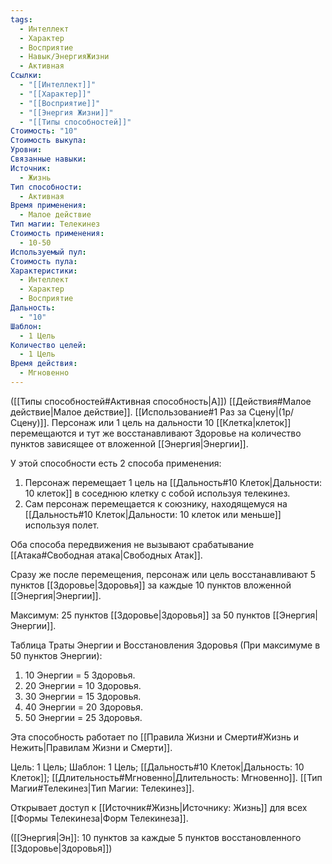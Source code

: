 ```yaml
---
tags:
  - Интеллект
  - Характер
  - Восприятие
  - Навык/ЭнергияЖизни
  - Активная
Ссылки:
  - "[[Интеллект]]"
  - "[[Характер]]"
  - "[[Восприятие]]"
  - "[[Энергия Жизни]]"
  - "[[Типы способностей]]"
Стоимость: "10"
Стоимость выкупа: 
Уровни: 
Связанные навыки: 
Источник:
  - Жизнь
Тип способности:
  - Активная
Время применения:
  - Малое действие
Тип магии: Телекинез
Стоимость применения:
  - 10-50
Используемый пул: 
Стоимость пула: 
Характеристики:
  - Интеллект
  - Характер
  - Восприятие
Дальность:
  - "10"
Шаблон:
  - 1 Цель
Количество целей:
  - 1 Цель
Время действия:
  - Мгновенно
---
```

([[Типы способностей#Активная способность|А]]) [[Действия#Малое действие|Малое действие]]. [[Использование#1 Раз за Сцену|(1р/Сцену)]]. Персонаж или 1 цель на дальности 10 [[Клетка|клеток]] перемещаются и тут же восстанавливают Здоровье на количество пунктов зависящее от вложенной [[Энергия|Энергии]]. 

У этой способности есть 2 способа применения:

1. Персонаж перемещает 1 цель на [[Дальность#10 Клеток|Дальности: 10 клеток]] в соседнюю клетку с собой используя телекинез.
2. Сам персонаж перемещается к союзнику, находящемуся на [[Дальность#10 Клеток|Дальности: 10 клеток или меньше]] используя полет.

Оба способа передвижения не вызывают срабатывание [[Атака#Свободная атака|Свободных Атак]].

Сразу же после перемещения, персонаж или цель восстанавливают 5 пунктов [[Здоровье|Здоровья]] за каждые 10 пунктов вложенной [[Энергия|Энергии]]. 
 
Максимум: 25 пунктов [[Здоровье|Здоровья]] за 50 пунктов [[Энергия|Энергии]].

Таблица Траты Энергии и Восстановления Здоровья
(При максимуме в 50 пунктов Энергии):

1. 10 Энергии = 5 Здоровья.
2. 20 Энергии = 10 Здоровья.
3. 30 Энергии = 15 Здоровья. 
4. 40 Энергии = 20 Здоровья.
5. 50 Энергии = 25 Здоровья.

Эта способность работает по [[Правила Жизни и Смерти#Жизнь и Нежить|Правилам Жизни и Смерти]].

Цель: 1 Цель; Шаблон: 1 Цель; [[Дальность#10 Клеток|Дальность: 10 Клеток]]; [[Длительность#Мгновенно|Длительность: Мгновенно]]. [[Тип Магии#Телекинез|Тип Магии: Телекинез]].

Открывает доступ к [[Источник#Жизнь|Источнику: Жизнь]] для всех [[Формы Телекинеза|Форм Телекинеза]]. 

([[Энергия|Эн]]: 10 пунктов за каждые 5 пунктов восстановленного [[Здоровье|Здоровья]])